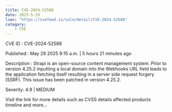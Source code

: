 ```yaml
---
title: CVE-2024-52588
date: 2025-5-29
lien: "https://cvefeed.io/vuln/detail/CVE-2024-52588"
category:
    - CVE
---
```


CVE ID : CVE-2024-52588

Published :  May 29
2025
9:15 a.m. | 5 hours
21 minutes ago

Description : Strapi is an open-source content management system. Prior to version 4.25.2
inputting a local domain into the Webhooks URL field leads to the application fetching itself
resulting in a server side request forgery (SSRF). This issue has been patched in version 4.25.2.

Severity: 4.9 | MEDIUM

Visit the link for more details
such as CVSS details
affected products
timeline
and more...
